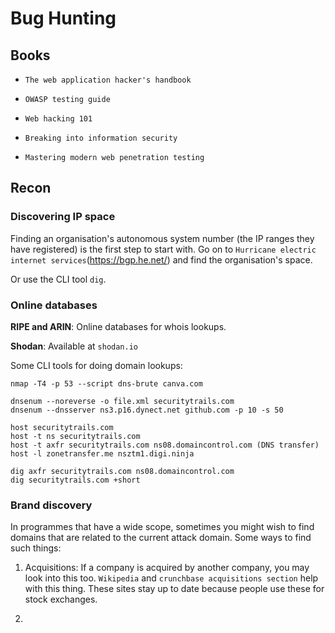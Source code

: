 # Bug Hunting

## Books

- `The web application hacker's handbook`

- `OWASP testing guide`

- `Web hacking 101`

- `Breaking into information security`

- `Mastering modern web penetration testing`

## Recon

### Discovering IP space

Finding an organisation's autonomous system number (the IP ranges they have registered) is the first step to start with. Go on to `Hurricane electric internet services`(https://bgp.he.net/) and find the organisation's space.

Or use the CLI tool `dig`.

### Online databases

**RIPE and ARIN**: Online databases for whois lookups.	

**Shodan**: Available at `shodan.io`

Some CLI tools for doing domain lookups:

```
nmap -T4 -p 53 --script dns-brute canva.com

dnsenum --noreverse -o file.xml securitytrails.com
dnsenum --dnsserver ns3.p16.dynect.net github.com -p 10 -s 50

host securitytrails.com
host -t ns securitytrails.com
host -t axfr securitytrails.com ns08.domaincontrol.com (DNS transfer)
host -l zonetransfer.me nsztm1.digi.ninja

dig axfr securitytrails.com ns08.domaincontrol.com
dig securitytrails.com +short
```
### Brand discovery

In programmes that have a wide scope, sometimes you might wish to find domains that are related to the current attack domain. Some ways to find such things:

1. Acquisitions: If a company is acquired by another company, you may look into this too. `Wikipedia` and `crunchbase acquisitions section` help with this thing. These sites stay up to date because people use these for stock exchanges.

2. 
